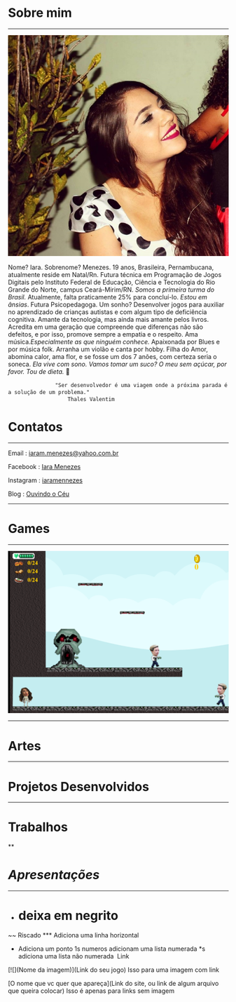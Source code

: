 # Sobre mim

***
![](iara.jpg)

Nome? Iara. Sobrenome? Menezes. 19 anos, Brasileira, Pernambucana, atualmente reside em Natal/Rn. Futura técnica em Programação de Jogos Digitais pelo Instituto Federal de Educação, Ciência e Tecnologia do Rio Grande do Norte, campus Ceará-Mirim/RN. _Somos a primeira turma do Brasil._ Atualmente, falta praticamente 25% para concluí-lo. _Estou em ânsias_. Futura Psicopedagoga. 
Um sonho? Desenvolver jogos para auxiliar no aprendizado de crianças autistas e com algum tipo de deficiência cognitiva. Amante da tecnologia, mas ainda mais amante pelos livros. Acredita em uma geração que compreende que diferenças não são defeitos, e por isso, promove sempre a empatia e o respeito. Ama música._Especialmente as que ninguém conhece._ Apaixonada por Blues e por música folk. Arranha um violão e canta por hobby. Filha do Amor, abomina calor, ama flor, e se fosse um dos 7 anões, com certeza seria o soneca. _Ela vive com sono._
_Vamos tomar um suco? O meu sem açúcar, por favor. Tou de dieta._ 🌺
 
  
                   "Ser desenvolvedor é uma viagem onde a próxima parada é a solução de um problema."
                       Thales Valentim 
                     

# Contatos

***

 Email :  iaram.menezes@yahoo.com.br

 Facebook : [Iara Menezes](https://www.facebook.com/iaramennezes)

 Instagram : [iaramennezes](https://www.instagram.com/iaramennezes)

 Blog : [Ouvindo o Céu](https://palavrasquecuramblog.wordpress.com/)

***

# Games

***

[![](Jogo1.png)](https://iaramenezes.github.io/JogoOficial/)

***

# Artes

***

# Projetos Desenvolvidos

***

# Trabalhos

**

# _Apresentações_

***

- # deixa em negrito
~~ Riscado
*** Adiciona uma linha horizontal
* Adiciona um ponto
1s numeros adicionam uma lista numerada
*s adiciona uma lista não numerada
![]() Link

[![](Nome da imagem)](Link do seu jogo) Isso para uma imagem com link

[O nome que vc quer que apareça](Link do site, ou link de algum arquivo que queira colocar) Isso é apenas para links sem imagem







